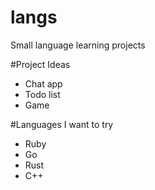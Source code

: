 # langs
Small language learning projects

#Project Ideas
 - Chat app
 - Todo list 
 - Game

#Languages I want to try
 - Ruby
 - Go
 - Rust
 - C++

